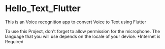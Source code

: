 # Hello_Text_Flutter
This is an Voice recognition app to convert Voice to Text using Flutter

To use this Project, don't forget to allow permission for the microphone.
The language that you will use depends on the locale of your device.
*Internet is Required
